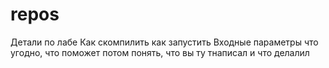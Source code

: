 # repos
Детали по лабе
Как скомпилить
как запустить
Входные параметры
что угодно, что поможет потом понять, что вы ту тнаписал и что делалил

